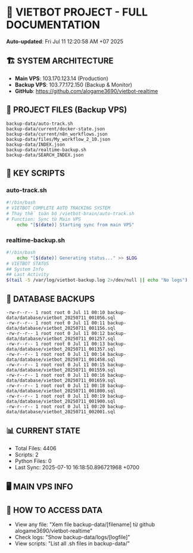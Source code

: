 # 🤖 VIETBOT PROJECT - FULL DOCUMENTATION
**Auto-updated**: Fri Jul 11 12:20:58 AM +07 2025

## 🏗️ SYSTEM ARCHITECTURE
- **Main VPS**: 103.170.123.14 (Production)
- **Backup VPS**: 103.77.172.150 (Backup & Monitor)
- **GitHub**: https://github.com/alogame3690/vietbot-realtime

## 📁 PROJECT FILES (Backup VPS)
```
backup-data/auto-track.sh
backup-data/current/docker-state.json
backup-data/current/n8n_workflows.json
backup-data/files/My_workflow_2_10.json
backup-data/INDEX.json
backup-data/realtime-backup.sh
backup-data/SEARCH_INDEX.json
```

## 🔧 KEY SCRIPTS
### auto-track.sh
```bash
#!/bin/bash
# VIETBOT COMPLETE AUTO TRACKING SYSTEM
# Thay thế toàn bộ /vietbot-brain/auto-track.sh
# Function: Sync từ Main VPS
    echo "[$(date)] Starting sync from main VPS"
```
### realtime-backup.sh
```bash
#!/bin/bash
    echo "[$(date)] Generating status..." >> $LOG
# VIETBOT STATUS
## System Info
## Last Activity
$(tail -5 /var/log/vietbot-backup.log 2>/dev/null || echo "No logs")
```

## 💾 DATABASE BACKUPS
```
-rw-r--r-- 1 root root 0 Jul 11 00:10 backup-data/database/vietbot_20250711_001056.sql
-rw-r--r-- 1 root root 0 Jul 11 00:11 backup-data/database/vietbot_20250711_001156.sql
-rw-r--r-- 1 root root 0 Jul 11 00:12 backup-data/database/vietbot_20250711_001257.sql
-rw-r--r-- 1 root root 0 Jul 11 00:13 backup-data/database/vietbot_20250711_001357.sql
-rw-r--r-- 1 root root 0 Jul 11 00:14 backup-data/database/vietbot_20250711_001458.sql
-rw-r--r-- 1 root root 0 Jul 11 00:15 backup-data/database/vietbot_20250711_001559.sql
-rw-r--r-- 1 root root 0 Jul 11 00:16 backup-data/database/vietbot_20250711_001659.sql
-rw-r--r-- 1 root root 0 Jul 11 00:18 backup-data/database/vietbot_20250711_001800.sql
-rw-r--r-- 1 root root 0 Jul 11 00:19 backup-data/database/vietbot_20250711_001900.sql
-rw-r--r-- 1 root root 0 Jul 11 00:20 backup-data/database/vietbot_20250711_002001.sql
```

## 📊 CURRENT STATE
- Total Files: 4406
- Scripts: 2
- Python Files: 0
- Last Sync: 2025-07-10 16:18:50.896721968 +0700

## 🖥️ MAIN VPS INFO


## 🚨 HOW TO ACCESS DATA
- View any file: "Xem file backup-data/[filename] từ github alogame3690/vietbot-realtime"
- Check logs: "Show backup-data/logs/[logfile]"
- View scripts: "List all .sh files in backup-data/"
